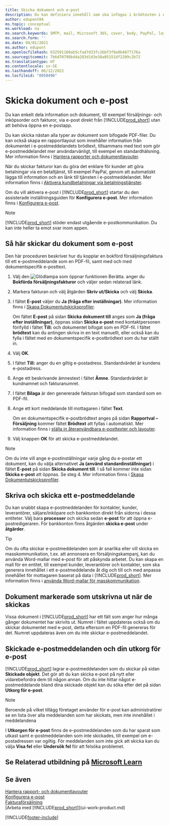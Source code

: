 ```yaml
---
title: Skicka dokument och e-post
description: Du kan definiera innehåll som ska infogas i brödtexten i ett e-postmeddelande, till exempel en PayPal-länk. Du kan också koppla dokument till e-postmeddelanden.
author: edupont04
ms.topic: conceptual
ms.workload: na
ms.search.keywords: SMTP, mail, Microsoft 365, cover, body, PayPal, layout
ms.search.form: ''
ms.date: 04/01/2021
ms.author: edupont
ms.openlocfilehash: 632591160ab5cfad7d33fc26bf3f9a9b4877176a
ms.sourcegitcommit: 7b6d70798b4da283d1d3e38a05151df2209c2b72
ms.translationtype: HT
ms.contentlocale: sv-SE
ms.lasthandoff: 06/12/2022
ms.locfileid: "8950496"
---
```

# <a name="send-documents-and-emails"></a>Skicka dokument och e-post

Du kan enkelt dela information och dokument, till exempel försäljnings- och inköpsorder och fakturor, via e-post direkt från [!INCLUDE[prod_short](includes/prod_short.md)] utan att behöva öppna en e-postapp.  

Du kan skicka nästan alla typer av dokument som bifogade PDF-filer. Du kan också skapa en rapportlayout som innehåller information från dokumentet i e-postmeddelandets brödtext, tillsammans med text som gör e-postmeddelandet mer användarvänligt, till exempel en standardhälsning. Mer information finns i [Hantera rapporter och dokumentlayouter](ui-manage-report-layouts.md). <!--this topic does not mention how to set up a layout for email. Need to investigate.-->

När du skickar fakturor kan du göra det enklare för kunder att göra betalningar via en betaltjänst, till exempel PayPal, genom att automatiskt lägga till information och en länk till tjänsten i e-postmeddelandet. Mer information finns i [Aktivera kundbetalningar via betalningstjänster](sales-how-enable-payment-service-extensions.md).

Om du vill aktivera e-post i [!INCLUDE[prod_short](includes/prod_short.md)] startar du den assisterade inställningsguiden för **Konfigurera e-post**. Mer information finns i [Konfigurera e-post](admin-how-setup-email.md).

> [!NOTE]
> [!INCLUDE[prod_short](includes/prod_short.md)] stöder endast utgående e-postkommunikation. Du kan inte heller ta emot svar inom appen.

## <a name="to-send-documents-by-email"></a>Så här skickar du dokument som e-post

Den här proceduren beskriver hur du kopplar en bokförd försäljningsfaktura till ett e-postmeddelande som en PDF-fil, samt med och med dokumentspecifik e-posttext. <!--update this-->

1. Välj den ![Glödlampa som öppnar funktionen Berätta.](media/ui-search/search_small.png "Berätta för mig vad du vill göra") anger du **Bokförda försäljningsfakturor** och väljer sedan relaterad länk.
2. Markera fakturan och välj åtgärden **Skriv ut/Skicka** och välj **Skicka**.
3. I fältet **E-post** väljer du **Ja (fråga efter inställningar)**. Mer information finns i [Skapa Dokumentutskicksprofiler](sales-how-setup-document-send-profiles.md).
    
    Om fältet **E-post** på sidan **Skicka dokument till** anges som **Ja (fråga efter inställningar)**, öppnas sidan **Skicka e-post** med kontaktpersonen förifylld i fältet **Till:** och dokumentet bifogat som en PDF-fil. I fältet **brödtext** kan du antingen skriva in en text manuellt, eller också kan du fylla i fältet med en dokumentspecifik e-postbrödtext som du har ställt in.

4. Välj **OK**.
5. I fältet **Till:** anger du en giltig e-postadress. Standardvärdet är kundens e-postadress.
6. Ange ett beskrivande ämnestext i fältet **Ämne**. Standardvärdet är kundnamnet och fakturanumret.
7. I fältet **Bilaga** är den genererade fakturan bifogad som standard som en PDF-fil.
8. Ange ett kort meddelande till mottagaren i fältet **Text**.

    Om en dokumentspecifik e-postbrödtext anges på sidan **Rapportval – Försäljning** kommer fältet **Brödtext** att fyllas i automatiskt. Mer information finns i [ställa in återanvändbara e-posttexter och layouter](admin-how-setup-email.md#set-up-reusable-email-texts-and-layouts).
9. Välj knappen **OK** för att skicka e-postmeddelandet.

> [!NOTE]  
> Om du inte vill ange e-postinställningar varje gång du e-postar ett dokument, kan du välja alternativet **Ja (använd standardinställningar)** i fältet **E-post** på sidan **Skicka dokument till**. I så fall kommer inte sidan **Skicka e-post** att öppnas. Se steg 4. Mer information finns i [Skapa Dokumentutskicksprofiler](sales-how-setup-document-send-profiles.md).  

## <a name="to-compose-and-send-an-email"></a>Skriva och skicka ett e-postmeddelande
Du kan snabbt skapa e-postmeddelanden för kontakter, kunder, leverantörer, säljare/inköpare och bankkonton direkt från sidorna i dessa entiteter. Välj bara **processer** och skicka sedan **e-post** för att öppna e-postredigeraren. För bankkonton finns åtgärden **skicka e-post** under **åtgärder**.

> [!TIP]
> Om du ofta skickar e-postmeddelanden som är snarlika eller vill skicka en masskommunikation, t.ex. att annonsera en försäljningskampanj, kan du använda Word-mallar med e-post för att påskynda arbetet. Du kan skapa en mall för en entitet, till exempel kunder, leverantörer och kontakter, som ska generera innehållet i ett e-postmeddelande åt dig och till och med anpassa innehållet för mottagaren baserat på data i [!INCLUDE[prod_short](includes/prod_short.md)]. Mer information finns i [använda Word-mallar för masskommunikation](ui-mail-merge.md).  

## <a name="documents-marked-as-printed-when-they-are-sent"></a>Dokument markerade som utskrivna ut när de skickas

Vissa dokument i [!INCLUDE[prod_short](includes/prod_short.md)] har ett fält som anger hur många gånger dokumentet har skrivits ut. Numret i fältet <!--"that field?" need a name...--> uppdateras också om du skickar dokumentet med e-post, detta eftersom en PDF-fil genereras för det. Numret uppdateras även om du inte skickar e-postmeddelandet. <!--guessing this is because emails are technically reports, so the counter bumps up whenever someone creates an email. Need to verify.-->

## <a name="sent-emails-and-your-email-outbox"></a>Skickade e-postmeddelanden och din utkorg för e-post

[!INCLUDE[prod_short](includes/prod_short.md)] lagrar e-postmeddelanden som du skickar på sidan **Skickade objekt**. Det gör att du kan skicka e-post på nytt eller vidarebefordra dem till någon annan. Om du inte hittar något e-postmeddelande bland dina skickade objekt kan du söka efter det på sidan **Utkorg för e-post**. 

> [!NOTE]
> Beroende på vilket tillägg företaget använder för e-post kan administratörer se en lista över alla meddelanden som har skickats, men inte innehållet i meddelandena

I **Utkorgen för e-post** finns de e-postmeddelanden som du har sparat som utkast samt e-postmeddelanden som inte skickades, till exempel om e-postadressen var ogiltig. För meddelanden som inte gick att skicka kan du välja **Visa fel** eller **Undersök fel** för att felsöka problemet.  

## <a name="see-related-training-at-microsoft-learn"></a>Se Relaterad utbildning på [Microsoft Learn](/learn/modules/set-up-email/)

## <a name="see-also"></a>Se även

[Hantera rapport- och dokumentlayouter](ui-manage-report-layouts.md)  
[Konfigurera e-post](admin-how-setup-email.md)  
[Fakturaförsäljning](sales-how-invoice-sales.md)  
[Arbeta med [!INCLUDE[prod_short](includes/prod_short.md)]](ui-work-product.md)


[!INCLUDE[footer-include](includes/footer-banner.md)]
